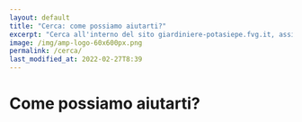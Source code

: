 ```yaml
---
layout: default
title: "Cerca: come possiamo aiutarti?"
excerpt: "Cerca all'interno del sito giardiniere-potasiepe.fvg.it, assistenza per trovare prodotti e servizi di giardinaggio offerti da POTASIEPE, ricerca personalizzata."
image: /img/amp-logo-60x600px.png
permalink: /cerca/
last_modified_at: 2022-02-27T8:39
---
```

# Come possiamo aiutarti?

<script>
  (function() {
    var cx = '757017904923928f0';
    var gcse = document.createElement('script');
    gcse.type = 'text/javascript';
    gcse.async = true;
    gcse.src = 'https://cse.google.com/cse.js?cx=' + cx;
    var s = document.getElementsByTagName('script')[0];
    s.parentNode.insertBefore(gcse, s);
  })();
</script>
<div class="ricerca-personalizzata">
  <div id="google-search">
    <gcse:search></gcse:search>
  </div>
</div>
